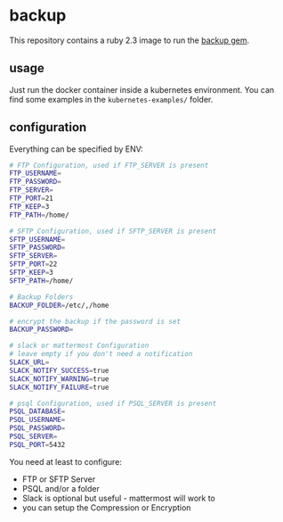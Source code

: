 # backup

This repository contains a ruby 2.3 image to run the [backup gem](http://backup.github.io/backup/v4/).

## usage

Just run the docker container inside a kubernetes environment. You can find some examples in the
`kubernetes-examples/` folder.

## configuration

Everything can be specified by ENV:

```sh
# FTP Configuration, used if FTP_SERVER is present
FTP_USERNAME=
FTP_PASSWORD=
FTP_SERVER=
FTP_PORT=21
FTP_KEEP=3
FTP_PATH=/home/

# SFTP Configuration, used if SFTP_SERVER is present
SFTP_USERNAME=
SFTP_PASSWORD=
SFTP_SERVER=
SFTP_PORT=22
SFTP_KEEP=3
SFTP_PATH=/home/

# Backup Folders
BACKUP_FOLDER=/etc/,/home

# encrypt the backup if the password is set
BACKUP_PASSWORD=

# slack or mattermost Configuration
# leave empty if you don't need a notification
SLACK_URL=
SLACK_NOTIFY_SUCCESS=true
SLACK_NOTIFY_WARNING=true
SLACK_NOTIFY_FAILURE=true

# psql Configuration, used if PSQL_SERVER is present
PSQL_DATABASE=
PSQL_USERNAME=
PSQL_PASSWORD=
PSQL_SERVER=
PSQL_PORT=5432
```

You need at least to configure:
* FTP or SFTP Server
* PSQL and/or a folder
* Slack is optional but useful - mattermost will work to
* you can setup the Compression or Encryption
